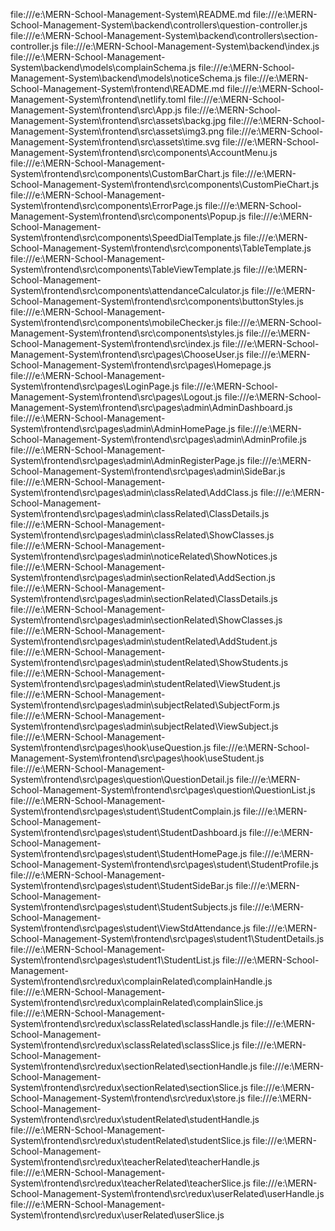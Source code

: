 file:///e:\MERN-School-Management-System\README.md
file:///e:\MERN-School-Management-System\backend\controllers\question-controller.js
file:///e:\MERN-School-Management-System\backend\controllers\section-controller.js
file:///e:\MERN-School-Management-System\backend\index.js
file:///e:\MERN-School-Management-System\backend\models\complainSchema.js
file:///e:\MERN-School-Management-System\backend\models\noticeSchema.js
file:///e:\MERN-School-Management-System\frontend\README.md
file:///e:\MERN-School-Management-System\frontend\netlify.toml
file:///e:\MERN-School-Management-System\frontend\src\App.js
file:///e:\MERN-School-Management-System\frontend\src\assets\backg.jpg
file:///e:\MERN-School-Management-System\frontend\src\assets\img3.png
file:///e:\MERN-School-Management-System\frontend\src\assets\time.svg
file:///e:\MERN-School-Management-System\frontend\src\components\AccountMenu.js
file:///e:\MERN-School-Management-System\frontend\src\components\CustomBarChart.js
file:///e:\MERN-School-Management-System\frontend\src\components\CustomPieChart.js
file:///e:\MERN-School-Management-System\frontend\src\components\ErrorPage.js
file:///e:\MERN-School-Management-System\frontend\src\components\Popup.js
file:///e:\MERN-School-Management-System\frontend\src\components\SpeedDialTemplate.js
file:///e:\MERN-School-Management-System\frontend\src\components\TableTemplate.js
file:///e:\MERN-School-Management-System\frontend\src\components\TableViewTemplate.js
file:///e:\MERN-School-Management-System\frontend\src\components\attendanceCalculator.js
file:///e:\MERN-School-Management-System\frontend\src\components\buttonStyles.js
file:///e:\MERN-School-Management-System\frontend\src\components\mobileChecker.js
file:///e:\MERN-School-Management-System\frontend\src\components\styles.js
file:///e:\MERN-School-Management-System\frontend\src\index.js
file:///e:\MERN-School-Management-System\frontend\src\pages\ChooseUser.js
file:///e:\MERN-School-Management-System\frontend\src\pages\Homepage.js
file:///e:\MERN-School-Management-System\frontend\src\pages\LoginPage.js
file:///e:\MERN-School-Management-System\frontend\src\pages\Logout.js
file:///e:\MERN-School-Management-System\frontend\src\pages\admin\AdminDashboard.js
file:///e:\MERN-School-Management-System\frontend\src\pages\admin\AdminHomePage.js
file:///e:\MERN-School-Management-System\frontend\src\pages\admin\AdminProfile.js
file:///e:\MERN-School-Management-System\frontend\src\pages\admin\AdminRegisterPage.js
file:///e:\MERN-School-Management-System\frontend\src\pages\admin\SideBar.js
file:///e:\MERN-School-Management-System\frontend\src\pages\admin\classRelated\AddClass.js
file:///e:\MERN-School-Management-System\frontend\src\pages\admin\classRelated\ClassDetails.js
file:///e:\MERN-School-Management-System\frontend\src\pages\admin\classRelated\ShowClasses.js
file:///e:\MERN-School-Management-System\frontend\src\pages\admin\noticeRelated\ShowNotices.js
file:///e:\MERN-School-Management-System\frontend\src\pages\admin\sectionRelated\AddSection.js
file:///e:\MERN-School-Management-System\frontend\src\pages\admin\sectionRelated\ClassDetails.js
file:///e:\MERN-School-Management-System\frontend\src\pages\admin\sectionRelated\ShowClasses.js
file:///e:\MERN-School-Management-System\frontend\src\pages\admin\studentRelated\AddStudent.js
file:///e:\MERN-School-Management-System\frontend\src\pages\admin\studentRelated\ShowStudents.js
file:///e:\MERN-School-Management-System\frontend\src\pages\admin\studentRelated\ViewStudent.js
file:///e:\MERN-School-Management-System\frontend\src\pages\admin\subjectRelated\SubjectForm.js
file:///e:\MERN-School-Management-System\frontend\src\pages\admin\subjectRelated\ViewSubject.js
file:///e:\MERN-School-Management-System\frontend\src\pages\hook\useQuestion.js
file:///e:\MERN-School-Management-System\frontend\src\pages\hook\useStudent.js
file:///e:\MERN-School-Management-System\frontend\src\pages\question\QuestionDetail.js
file:///e:\MERN-School-Management-System\frontend\src\pages\question\QuestionList.js
file:///e:\MERN-School-Management-System\frontend\src\pages\student\StudentComplain.js
file:///e:\MERN-School-Management-System\frontend\src\pages\student\StudentDashboard.js
file:///e:\MERN-School-Management-System\frontend\src\pages\student\StudentHomePage.js
file:///e:\MERN-School-Management-System\frontend\src\pages\student\StudentProfile.js
file:///e:\MERN-School-Management-System\frontend\src\pages\student\StudentSideBar.js
file:///e:\MERN-School-Management-System\frontend\src\pages\student\StudentSubjects.js
file:///e:\MERN-School-Management-System\frontend\src\pages\student\ViewStdAttendance.js
file:///e:\MERN-School-Management-System\frontend\src\pages\student1\StudentDetails.js
file:///e:\MERN-School-Management-System\frontend\src\pages\student1\StudentList.js
file:///e:\MERN-School-Management-System\frontend\src\redux\complainRelated\complainHandle.js
file:///e:\MERN-School-Management-System\frontend\src\redux\complainRelated\complainSlice.js
file:///e:\MERN-School-Management-System\frontend\src\redux\sclassRelated\sclassHandle.js
file:///e:\MERN-School-Management-System\frontend\src\redux\sclassRelated\sclassSlice.js
file:///e:\MERN-School-Management-System\frontend\src\redux\sectionRelated\sectionHandle.js
file:///e:\MERN-School-Management-System\frontend\src\redux\sectionRelated\sectionSlice.js
file:///e:\MERN-School-Management-System\frontend\src\redux\store.js
file:///e:\MERN-School-Management-System\frontend\src\redux\studentRelated\studentHandle.js
file:///e:\MERN-School-Management-System\frontend\src\redux\studentRelated\studentSlice.js
file:///e:\MERN-School-Management-System\frontend\src\redux\teacherRelated\teacherHandle.js
file:///e:\MERN-School-Management-System\frontend\src\redux\teacherRelated\teacherSlice.js
file:///e:\MERN-School-Management-System\frontend\src\redux\userRelated\userHandle.js
file:///e:\MERN-School-Management-System\frontend\src\redux\userRelated\userSlice.js
